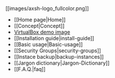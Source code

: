 [[images/axsh-logo_fullcolor.png]]

+ [[Home page|Home]]
+ [[Concept|Concept]]
+ [VirtualBox demo image](http://wakameusersgroup.org/demo_image.html)
+ [[Installation guide|install-guide]]
+ [[Basic usage|Basic-usage]]
+ [[Security Groups|security-groups]]
+ [[Instace backup|backup-instances]]
+ [[Jargon dictionary|Jargon-Dictionary]]
+ [[F.A.Q.|faq]]

